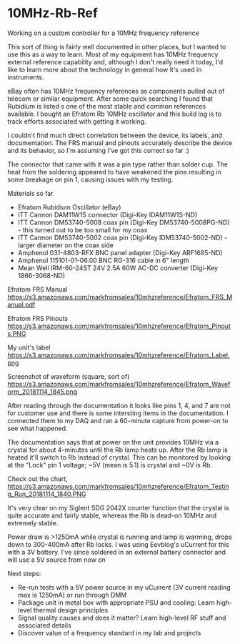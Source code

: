 # 10MHz-Rb-Ref
Working on a custom controller for a 10MHz frequency reference

This sort of thing is fairly well documented in other places, but I wanted to use this as a way to learn. Most of my equipment has 10MHz frequency external reference capability and, although I don't really need it today, I'd like to learn more about the technology in general how it's used in instruments.

eBay often has 10MHz frequency references as components pulled out of telecom or similar equipment. After some quick searching I found that Rubidium is listed s one of the most stable and common references available. I bought an Efratom Rb 10MHz oscillator and this build log is to track efforts associated with getting it working.

I couldn't find much direct correlation between the device, its labels, and documentation. The FRS manual and pinouts accurately describe the device and its behavior, so I'm assuming I've got this correct so far :)

The connector that came with it was a pin type rather than solder cup. The heat from the soldering appeared to have weakened the pins resulting in some breakage on pin 1, causing issues with my testing.

Materials so far
* Efratom Rubidium Oscillator (eBay)
* ITT Cannon DAM11W1S connector (Digi-Key IDAM11W1S-ND)
* ITT Cannon DM53740-5008 coax pin (Digi-Key DM53740-5008PG-ND) - this turned out to be too small for my coax
* ITT Cannon DM53740-5002 coax pin (Digi-Key IDM53740-5002-ND)  - larger diameter on the coax side
* Amphenol 031-4803-RFX BNC panel adapter (Digi-Key ARF1685-ND)
* Amphenol 115101-01-06.00 BNC RG-316 cable in 6" length
* Mean Well IRM-60-24ST 24V 2.5A 60W AC-DC converter (Digi-Key 1866-3068-ND)


Efratom FRS Manual
https://s3.amazonaws.com/markfromsales/10mhzreference/Efratom_FRS_Manual.pdf

Efratom FRS Pinouts
https://s3.amazonaws.com/markfromsales/10mhzreference/Efratom_Pinouts.PNG

My unit's label
https://s3.amazonaws.com/markfromsales/10mhzreference/Efratom_Label.png

Screenshot of waveform (square, sort of)
https://s3.amazonaws.com/markfromsales/10mhzreference/Efratom_Waveform_20181114_1845.png


After reading through the documentation it looks like pins 1, 4, and 7 are not for customer use and there is some intersting items in the documentation. I connected them to my DAQ and ran a 60-minute capture from power-on to see what happened.

The documentation says that at power on the unit provides 10MHz via a crystal for about 4-minutes until the Rb lamp heats up. After the Rb lamp is heated it'll switch to Rb instead of crystal. This can be monitored by looking at the "Lock" pin 1 voltage; ~5V (mean is 5.1) is crystal and ~0V is Rb.

Check out the chart,
https://s3.amazonaws.com/markfromsales/10mhzreference/Efratom_Testing_Run_20181114_1840.PNG

It's very clear on my Siglent SDG 2042X counter function that the crystal is quite accurate and fairly stable, whereas the Rb is dead-on 10MHz and extremely stable.

Power draw is >1250mA while crystal is running and lamp is warming, drops down to 300-400mA after Rb locks. I was using Eevblog's uCurrent for this with a 3V battery. I've since soldered in an external battery connector and will use a 5V source from now on


Next steps:
* Re-run tests with a 5V power source in my uCurrent (3V current reading max is 1250mA) or run through DMM
* Package unit in metal box with appropriate PSU and cooling: Learn high-level thermal design principles
* Signal quality causes and does it matter? Learn high-level RF stuff and associated details
* Discover value of a frequency standard in my lab and projects
